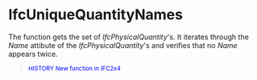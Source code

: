 # IfcUniqueQuantityNames

The function gets the set of _IfcPhysicalQuantity_'s.
It iterates through the _Name_ attibute of the _IfcPhysicalQuantity_'s
and verifies that no _Name_ appears twice.
> <span style="font-size:smaller;color:blue">HISTORY
    New function in IFC2x4</span>
>
